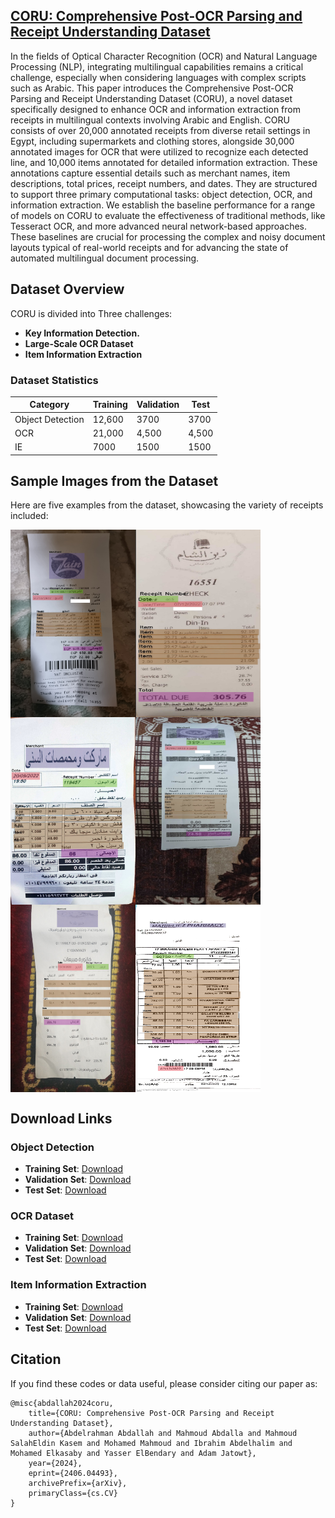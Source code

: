 ## [CORU: Comprehensive Post-OCR Parsing and Receipt Understanding Dataset]()

In the fields of Optical Character Recognition (OCR) and Natural Language Processing (NLP), integrating multilingual capabilities remains a critical challenge, especially when considering languages with complex scripts such as Arabic. This paper introduces the Comprehensive Post-OCR Parsing and Receipt Understanding Dataset (CORU), a novel dataset specifically designed to enhance OCR and information extraction from receipts in multilingual contexts involving Arabic and English. CORU consists of over 20,000 annotated receipts from diverse retail settings in Egypt, including supermarkets and clothing stores, alongside 30,000 annotated images for OCR that were utilized to recognize each detected line, and 10,000 items annotated for detailed information extraction. These annotations capture essential details such as merchant names, item descriptions, total prices, receipt numbers, and dates. They are structured to support three primary computational tasks: object detection, OCR, and information extraction. We establish the baseline performance for a range of models on CORU to evaluate the effectiveness of traditional methods, like Tesseract OCR, and more advanced neural network-based approaches. These baselines are crucial for processing the complex and noisy document layouts typical of real-world receipts and for advancing the state of automated multilingual document processing.
## Dataset Overview

CORU is divided into Three challenges:

- **Key Information Detection.**
- **Large-Scale OCR Dataset**
- **Item Information Extraction**
### Dataset Statistics

| Category             | Training | Validation | Test  |
|----------------------|----------|------------|-------|
| Object Detection     | 12,600   | 3700       | 3700  |
| OCR                  | 21,000   | 4,500      | 4,500 |
| IE                   |  7000    | 1500       | 1500  |
## Sample Images from the Dataset

Here are five examples from the dataset, showcasing the variety of receipts included:

<img src="images/0cf392e3-e6bf-4bd7-85d5-7f91c73cdcaf.jpg" alt="Sample Image 1" width="200" height="300" align="left">
<img src="images/0dccefa6-6928-499e-8aae-15c04d18cc94.jpg" alt="Sample Image 2" width="200" height="300" align="left">
<img src="images/0dd4ada2-681e-42e7-b398-e093bc8b81c3.jpg" alt="Sample Image 3" width="200" height="300" align="left">
<img src="images/0ef51dc7-4a0a-47e6-bc59-41f609d1c98d.jpg" alt="Sample Image 4" width="200" height="300" align="left">
<img src="images/0f369dc1-1c5b-41b1-97bc-c9b94d53cd40.jpg" alt="Sample Image 5" width="200" height="300" align="left">
<img src="images/0f43705d-fda1-4e25-beba-d6f7cbdb182e.jpg" alt="Sample Image 5" width="200" height="300" align="left">
<br clear="left">

## Download Links
### Object Detection
- **Training Set**:  [Download]()
- **Validation Set**: [Download]()
- **Test Set**: [Download]()
### OCR Dataset
- **Training Set**: [Download](https://huggingface.co/datasets/abdoelsayed/CORU/resolve/main/OCR/train.zip?download=true)
- **Validation Set**: [Download](https://huggingface.co/datasets/abdoelsayed/CORU/resolve/main/OCR/val.zip?download=true)
- **Test Set**: [Download](https://huggingface.co/datasets/abdoelsayed/CORU/resolve/main/OCR/test.zip?download=true)
### Item Information Extraction
- **Training Set**: [Download](https://huggingface.co/datasets/abdoelsayed/CORU/resolve/main/IE/train.csv?download=true)
- **Validation Set**: [Download](https://huggingface.co/datasets/abdoelsayed/CORU/resolve/main/IE/val.csv?download=true)
- **Test Set**: [Download](https://huggingface.co/datasets/abdoelsayed/CORU/resolve/main/IE/test.csv?download=true)
## Citation

If you find these codes or data useful, please consider citing our paper as:

```
@misc{abdallah2024coru,
    title={CORU: Comprehensive Post-OCR Parsing and Receipt Understanding Dataset},
    author={Abdelrahman Abdallah and Mahmoud Abdalla and Mahmoud SalahEldin Kasem and Mohamed Mahmoud and Ibrahim Abdelhalim and Mohamed Elkasaby and Yasser ElBendary and Adam Jatowt},
    year={2024},
    eprint={2406.04493},
    archivePrefix={arXiv},
    primaryClass={cs.CV}
}
```
